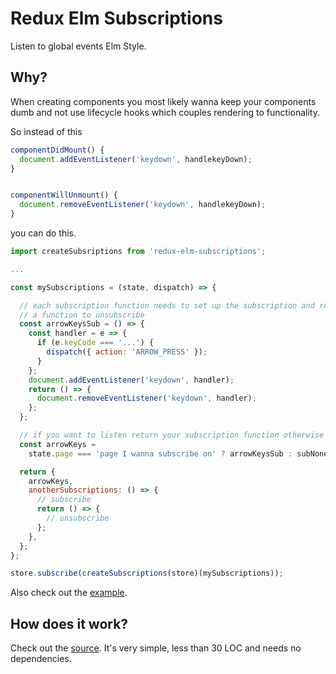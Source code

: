 # Redux Elm Subscriptions

Listen to global events Elm Style.

## Why?

When creating components you most likely wanna keep your components dumb
and not use lifecycle hooks which couples rendering to functionality.

So instead of this

```js
componentDidMount() {
  document.addEventListener('keydown', handlekeyDown);
}


componentWillUnmount() {
  document.removeEventListener('keydown', handlekeyDown);
}
```

you can do this.

```js
import createSubsriptions from 'redux-elm-subscriptions';

...

const mySubscriptions = (state, dispatch) => {

  // each subscription function needs to set up the subscription and return
  // a function to unsubscribe
  const arrowKeysSub = () => {
    const handler = e => {
      if (e.keyCode === '...') {
        dispatch({ action: 'ARROW_PRESS' });
      }
    };
    document.addEventListener('keydown', handler);
    return () => {
      document.removeEventListener('keydown', handler);
    };
  };

  // if you want to listen return your subscription function otherwise use null
  const arrowKeys =
    state.page === 'page I wanna subscribe on' ? arrowKeysSub : subNone;

  return {
    arrowKeys,
    anotherSubscriptions: () => {
      // subscribe
      return () => {
        // unsubscribe
      };
    },
  };
};

store.subscribe(createSubscriptions(store)(mySubscriptions));
```
Also check out the [example](example.js).

## How does it work?

Check out the [source](index.js).
It's very simple, less than 30 LOC and needs no dependencies.
